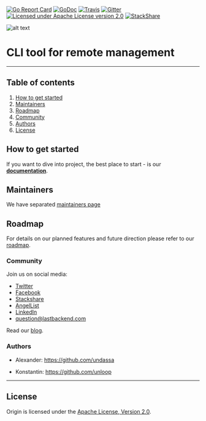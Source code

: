 [![Go Report Card](https://goreportcard.com/badge/github.com/lastbackend/cli)](https://goreportcard.com/report/github.com/lastbackend/cli)
[![GoDoc](https://godoc.org/github.com/lastbackend/cli?status.png)](https://godoc.org/github.com/lastbackend/cli)
[![Travis](https://travis-ci.org/lastbackend/cli.svg?branch=master)](https://travis-ci.org/lastbackend/cli)
[![Gitter](https://badges.gitter.im/lastbackend/cli.svg)](https://gitter.im/lastbackend/cli?utm_source=badge&utm_medium=badge&utm_campaign=pr-badge)
[![Licensed under Apache License version 2.0](https://img.shields.io/github/license/lastbackend/cli.svg?maxAge=2592000)](https://www.apache.org/licenses/LICENSE-2.0)
[![StackShare](https://img.shields.io/badge/tech-stack-0690fa.svg?style=flat)](https://stackshare.io/last-backend/last-backend)

![alt text](docs/assets/last.backend-ce.png?raw=true "Image")

# CLI tool for remote management

___

## Table of contents

1. [How to get started](#getting_started)
2. [Maintainers](#maintainers)
3. [Roadmap](#roadmap)
4. [Community](#community)
5. [Authors](#authors)
6. [License](#license)


## <a name="getting_started"></a>How to get started

If you want to dive into project, the best place to start - is our **[documentation](http://docs.lastbackend.com/#_getting_started)**.


## <a name="maintainers"></a>Maintainers

We have separated [maintainers page](https://github.com/lastbackend/cli/blob/master/MAINTAINERS.md)


## <a name="roadmap"></a>Roadmap

For details on our planned features and future direction please refer to our [roadmap](ROADMAP.md).


### <a name="community"></a>Community

Join us on social media:
 - [Twitter](https://twitter.com/LastBackend)
 - [Facebook](https://www.facebook.com/lastbackend)
 - [Stackshare](https://stackshare.io/last-backend/last-backend)
 - [AngelList](https://angel.co/last-backend)
 - [LinkedIn](https://www.linkedin.com/company/last-backend)
 - [question@lastbackend.com](mailto:question@lastbackend.com)

Read our [blog](https://blog.lastbackend.com).


### <a name="authors"></a>Authors

- Alexander: https://github.com/undassa

- Konstantin: https://github.com/unloop

---

## <a name="license"></a>License

Origin is licensed under the [Apache License, Version 2.0](http://www.apache.org/licenses/).

